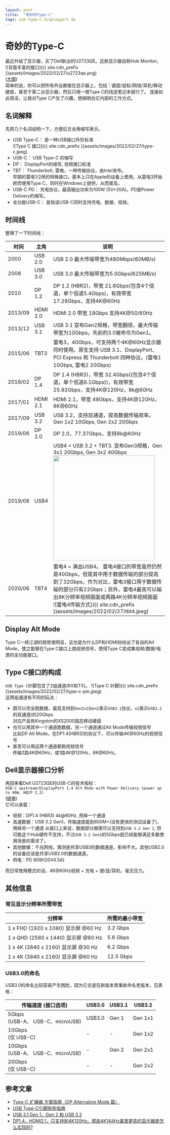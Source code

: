 ```yaml
---
layout: post
title:  "奇妙的Type-C"
tags: usb type-c displayport dp
---
```

# 奇妙的Type-C
最近升级了显示器，买了Dell新出的U2723QE。这款显示器自称Hub Monitor。  
![背面丰富的接口]({{ site.cdn_prefix }}assets/images/2022/02/27/u2723qe.png)  
([大图](https://i.dell.com/is/image/DellContent/content/dam/ss2/product-images/dell-client-products/peripherals/monitors/u-series/u2723qe/media-gallery/monitor-u2723qe-gallery-5.psd?fmt=pjpg&pscan=auto&scl=1&wid=4451&hei=1500&qlt=100,0&resMode=sharp2))  
简单的说，你可以把所有外设都接在显示器上，包括：键盘/鼠标/网线/耳机/移动硬盘，甚至于第二台显示器，然后只用一根Type C的线连笔记本就行了。
连接如此简洁，让我对Type C产生了兴趣，想搞明白它内部的工作方式。

## 名词解释
先把几个名词说明一下，方便后文全用缩写表示。  
* USB Type-C： 是一种USB接口外形标准  
![Type C 接口]({{ site.cdn_prefix }}assets/images/2022/02/27/type-c.jpeg)
* USB-C： USB Type-C 的缩写
* DP： DisplayPort的缩写, 视频接口标准
* TBT： Thunderbolt, 雷电，一种传输协议，由Intel发布。  
早期的雷电1/2用的特殊接口，基本上只在Apple的设备上使用。从雷电3开始转而使用Type C，同时在Windows上提供，从而普及。
* USB-C PD： 充电协议，最高输出功率为100W (5V*20A)。PD是Power Delivery的缩写。
* 全功能USB-C： 是指该USB-C同时支持充电、数据、视频。

## 时间线
整理了一下时间线：

| 时间      | 主角       | 说明                                                                                                                                                                                              |
|---------|----------|-------------------------------------------------------------------------------------------------------------------------------------------------------------------------------------------------|
| 2000    | USB 2.0  | USB 2.0 最大传输带宽为480Mbps(60MB/s)                                                                                                                                                                  | 
| 2008    | USB 3.0  | USB 3.0 最大传输带宽为5.0Gbps(625MB/s)                                                                                                                                                                 |
| 2010    | DP 1.2   | DP 1.2 (HBR2)，带宽 21.6Gbps(包含4个信道，单个信道5.4Gbps)，有效带宽17.28Gbps，支持4K@60Hz                                                                                                                           |
| 2013/09 | HDMI 2.0 | HDMI 2.0 带宽 18Gbps 支持4K@50/60Hz                                                                                                                                                                 |
| 2013/12 | USB 3.1  | USB 3.1 宣布Gen2规格，带宽翻倍，最大传输带宽为10Gbps。先前的3.0被命令为Gen1。                                                                                                                                             |
| 2015/06 | TBT3     | 雷电3，40Gbps，可支持两个4K@60Hz显示器同时使用。原生支持 USB 3.1、DisplayPort、PCI Express 和 Thunderbolt 四种协议。(雷电1 10Gbps, 雷电2 20Gbps)                                                                                 |
| 2016/02 | DP 1.4   | DP 1.4 (HBR3)，带宽 32.4Gbps((包含4个信道，单个信道8.1Gbps))，有效带宽25.92Gbps，支持4K@120Hz，8k@60Hz                                                                                                                |
| 2017/01 | HDMI 2.1 | HDMI 2.1，带宽 48Gbps，支持4K@120Hz，8K@60Hz                                                                                                                                                           |
| 2017/09 | USB 3.2  | USB 3.2，支持双通道，提高数据传输效率。Gen 1x2 10Gbps, Gen 2x2 20Gbps                                                                                                                                           |
| 2019/06 | DP 2.0   | DP 2.0，77.37Gbps，支持8k@60Hz                                                                                                                                                                      |
| 2019/08 | USB4     | USB4 = USB 3.2 + TBT3. 宣布Gen3规格，Gen 3x1 20Gbps, Gen 3x2 40Gbps<br/><img src="{{ site.cdn_prefix }}assets/images/2022/02/27/usb4.jpeg" width="320" height="331">                                 |
| 2020/06 | TBT4     | 雷电4 = 满血USB4。 雷电4接口的带宽虽然仍然是40Gbps，但是其中用于数据传输的部分提高到了32Gbps，作为对比，雷电3接口用于数据传输的部分只有22Gbps；另外，雷电4最高可以输出8K分辨率视频画面或两路4K分辨率视频画面<br/>![雷电4传输方式]({{ site.cdn_prefix }}assets/images/2022/02/27/tbt4.jpeg) |

## Display Alt Mode
Type C一统江湖的趋势很明显，这也是为什么DP和HDMI纷纷出了各自的Alt Mode，使之能够在Type C接口上跑视频信号，使得Type C变成集视频/数据/电源的全功能接口。

## Type C接口的构成
`USB Type C`针脚包含了2组通道(RX和TX)。
![Type C 针脚]({{ site.cdn_prefix }}assets/images/2022/02/27/type-c-pin.jpeg)  
这两组通道有不同的玩法：
* 既可以完全跑数据，最高支持到`Gen2x2`(`Gen2`表示`USB3.1`协议，`x2`表示`USB3.2`的双通道)的20Gbps  
对应产品有Kingston的XS2000固态移动硬盘  
* 也可以用其中一个通道跑数据，另一个通道通过Alt Mode传输视频信号  
比如DP Alt Mode，在DP1.4(HBR3)的协议下，可以传输4K@60Hz的视频信号  
* 甚至可以用这两个通道都跑视频信号  
传输2路4K@60Hz，或1路4K@120Hz，8K@60Hz。  

## Dell显示器接口分析
再回来看Dell U2723QE的USB-C的技术指标：  
`USB-C upstream/DisplayPort 1.4 Alt Mode with Power Delivery (power up to 90W, HDCP 2.2)`  
([链接](https://www.dell.com/en-hk/shop/dell-ultrasharp-27-4k-usb-c-hub-monitor-u2723qe/apd/210-bdzm/monitors-monitor-accessories#techspecs_section))  
它可以承载：
* 视频：DP1.4 (HBR3) 4k@60Hz, 用掉一个通道
* 高速数据：USB 3.2 Gen1，传输速度能到600M+(没有更快的测试设备了)，用掉另一个通道
  从接口上来说，数据部分极限可以支持到`USB 3.2 Gen 2`, 但可能这个Hub硬件不支持，不过`USB 3.2 Gen1`的5Gbps就已经能够满足多数使用场景的需求了。
* 其他数据：千兆网线，猜测是共享USB3的数据通道，影响不大。其他USB2.0的设备应该是共享USB2.0的数据通道。
* 供电：PD 90W(20V4.5A)

而日常使用模式的话，4K@60Hz视频 + 充电 + 键/鼠/耳机，毫无压力。

## 其他信息
### 常见显示分辨率所需带宽

| 分辨率                              | 	所需的最小带宽   |
|----------------------------------|------------|
| 1 x FHD (1920 x 1080) 显示屏 @60 Hz | 	3.2 Gbps  |
| 1 x QHD (2560 x 1440) 显示屏 @60 Hz | 	5.6 Gbps  |
| 1 x 4K (3840 x 2160) 显示屏 @30 Hz  | 	6.2 Gbps  |
| 1 x 4K (3840 x 2160) 显示屏 @60 Hz  | 	12.5 Gbps |

### USB3.0的命名
USB3.0的命名比较容易产生困扰，因为它总是在新版本里重新命名老版本，见表格：

| 传输速度 (接口选项)                        | USB3.0 | USB3.1 | USB3.2  |
|------------------------------------|--------|--------|---------|
| 5Gbps<br/>(USB-A、 USB-C、microUSB)  | USB3.0 | Gen 1  | Gen 1x1 |
| 10Gbps<br/>(仅 USB-C)               | -      | -      | Gen 1x2 |
| 10Gbps<br/>(USB-A、 USB-C、microUSB) | -      | Gen 2  | Gen 2x1 |
| 20Gbps<br/>(仅 USB-C)               | -      | -      | Gen 2x2 |

## 参考文章
* [Type-C 扩展器 方案指南（DP Alternative Mode 篇）](https://zhuanlan.zhihu.com/p/342165494)
* [USB Type-C引脚排布指南](https://www.yiboard.com/thread-1035-1-1.html)
* [USB 3.1 Gen 1、Gen 2 和 USB 3.2](https://www.kingston.com.cn/cn/usb-flash-drives/usb-30)
* [DP1.4，HDMI2.1，只支持到4K120Hz。那些4K144Hz甚至更高的显示器是怎么实现的?](https://www.zhihu.com/question/322584797/answer/2097419186)
